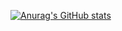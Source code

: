 [![Anurag's GitHub stats](https://github-readme-stats.vercel.app/api?username=kimsangwoo66)](https://github.com/anuraghazra/github-readme-stats)
